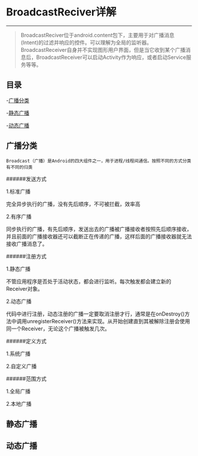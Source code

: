 # BroadcastReciver详解

---

> BroadcastReciver位于android.content包下，主要用于对广播消息(Intent)的过滤并响应的控件。可以理解为全局的监听器。BroadcastReceiver自身并不实现图形用户界面，但是当它收到某个广播消息后，BroadcastReceiver可以启动Activity作为响应，或者启动Service服务等等。


## 目录

-[广播分类](#广播分类)

-[静态广播](#静态广播)

-[动态广播](#动态广播)

## 广播分类

    Broadcast（广播）是Android的四大组件之一，用于进程/线程间通信。按照不同的方式分类有不同的归类

######发送方式

1.标准广播

完全异步执行的广播，没有先后顺序，不可被拦截，效率高

2.有序广播

同步执行的广播，有先后顺序，发送出去的广播被广播接收者按照先后顺序接收，并且前面的广播接收器还可以截断正在传递的广播，这样后面的广播接收器就无法接收广播消息了。

######注册方式    

1.静态广播

不管应用程序是否处于活动状态，都会进行监听。每次触发都会建立新的Receiver对象。

2.动态广播

代码中进行注册，动态注册的广播一定要取消注册才行，通常是在onDestroy()方法中调用unregisterReceiver()方法来实现。从开始创建直到其被解除注册会使用同一个Receiver，无论这个广播被触发几次。

######定义方式    

1.系统广播

2.自定义广播

######范围方式    

1.全局广播

2.本地广播


## 静态广播

## 动态广播